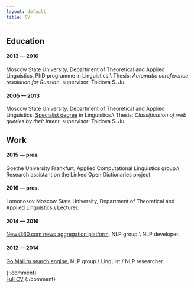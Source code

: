 ```yaml
---
layout: default
title: CV
---
```


Education
----------

#### 2013 — 2016
Moscow State University, Department of Theoretical and Applied Linguistics.
PhD programme in Linguistics.\\
Thesis: *Automatic coreference resolution for Russian*, supervisor: Toldova S. Ju.

#### 2005 — 2013
Moscow State University, Department of Theoretical and Applied Linguistics.
[Specialist degree](https://en.wikipedia.org/wiki/Specialist_degree) in Linguistics.\\
Thesis: *Classification of web queries by their intent*, supervisor: Toldova S. Ju.

Work
-----

#### 2015 — pres.

Goethe University Frankfurt, Applied Computational Linguistics group.\\
Research assistant on the Linked Open Dictionaries project.

#### 2016 — pres.

Lomonosov Moscow State University, Department of Theoretical and Applied Linguistics.\\
Lecturer.

#### 2014 — 2016
[News360.com news aggregation platform](http://news360.com/), NLP group.\\
NLP developer.

#### 2012 — 2014
[Go.Mail.ru search engine](https://go.mail.ru), NLP group.\\
Linguist / NLP researcher.

{::comment}
<br/>
[Full CV](https://uni-frankfurt.academia.edu/MaxIonov/CurriculumVitae)
{:/comment}